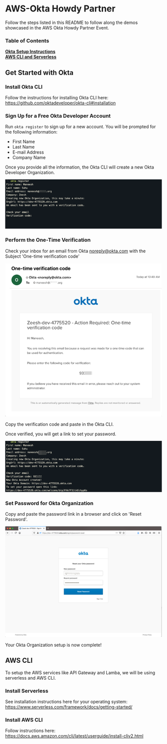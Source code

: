 # AWS-Okta Howdy Partner

Follow the steps listed in this README to follow along the demos showcased in the AWS Okta Howdy Partner Event.

### Table of Contents
**[Okta Setup Instructions](#get-started-with-okta)**<br>
**[AWS CLI and Serverless](#aws-cli)**<br>

## Get Started with Okta

### Install Okta CLI

Follow the instructions for installing Okta CLI here: https://github.com/oktadeveloper/okta-cli#installation

### Sign Up for a Free Okta Developer Account

Run `okta register` to sign up for a new account. You will be prompted for the following information:
 - First Name
 - Last Name
 - E-mail Address
 - Company Name

 Once you provide all the information, the Okta CLI will create a new Okta Developer Organization.

![Okta-CLI Register](/images/okta-cli-register.png)

### Perform the One-Time Verification

Check your inbox for an email from Okta <noreply@okta.com> with the Subject 'One-time verification code'

![Okta-CLI Register](/images/email-one-time-verification-code.png)

Copy the verification code and paste in the Okta CLI. 

Once verified, you will get a link to set your password.

![Okta-CLI Verified](/images/okta-cli-complete.png)

### Set Password for Okta Organization

Copy and paste the password link in a browser and click on 'Reset Password'.

![Set Okta Password](/images/okta-set-password.png)

Your Okta Organization setup is now complete!


## AWS CLI

To setup the AWS services like API Gateway and Lamba, we will be using serverless and AWS CLI.

### Install Serverless

See installation instructions here for your operating system: <https://www.serverless.com/framework/docs/getting-started/>

### Install AWS CLI

Follow instructions here: <https://docs.aws.amazon.com/cli/latest/userguide/install-cliv2.html>









